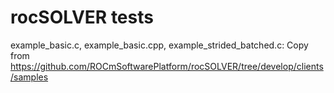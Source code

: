 # rocSOLVER tests

example_basic.c, example_basic.cpp, example_strided_batched.c: Copy from https://github.com/ROCmSoftwarePlatform/rocSOLVER/tree/develop/clients/samples
